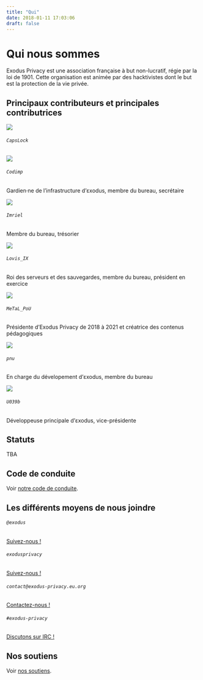 ```yaml
---
title: "Qui"
date: 2018-01-11 17:03:06
draft: false
---
```


# Qui nous sommes

Exodus Privacy est une association française à but non-lucratif, régie par la loi de 1901. Cette organisation est animée par des hacktivistes dont le but est la protection de la vie privée.

## Principaux contributeurs et principales contributrices

<div class="row justify-content-md-center">
    <div class="col-xl-3 col-lg-4 col-md-6 col-12 mt-3 text-center">
        <img class="w-25 rounded-circle" src="/media/avatar/capslock.jpg">
        <div class="card-body">
            <h6 class="card-title"><code>CapsLock</code></h6>
            <a rel="me" href="https://toot.aquilenet.fr/@CapsLock"><i class="fab fa-2x fa-mastodon"></i></a>
            <a href="https://twitter.com/TheRealCapsLock"><i class="fab fa-2x fa-twitter"></i></a>
            <a href="https://github.com/TheCapsLock"><i class="fab fa-github fa-2x"></i></a>
        </div>
    </div>
    <div class="col-xl-3 col-lg-4 col-md-6 col-12 mt-3 text-center">
        <img class="w-25 rounded-circle" src="/media/avatar/codimp.jpg">
        <div class="card-body">
            <h6 class="card-title"><code>Codimp</code></h6>
            <a rel="me" href="https://social.lithio.fr/codimp"><i class="fab fa-2x fa-mastodon"></i></a>
            <a href="https://lithio.fr"><i class="fas fa-2x fa-globe"></i></a>
            <a href="https://github.com/codeurimpulsif"><i class="fab fa-github fa-2x"></i></a>
            <p class="small">Gardien·ne de l’infrastructure d’εxodus, membre du bureau, secrétaire</p>
        </div>
    </div>
    <div class="col-xl-3 col-lg-4 col-md-6 col-12 mt-3 text-center">
        <img class="w-25 rounded-circle" src="/media/avatar/imriel.png">
        <div class="card-body">
            <h6 class="card-title"><code>Imriel</code></h6>
            <a rel="me" href="https://tech.lgbt/@imriel"><i class="fab fa-2x fa-mastodon"></i></a>
            <a href="https://github.com/imrhiel"><i class="fab fa-github fa-2x"></i></a>
            <p class="small">Membre du bureau, trésorier</p>
        </div>
    </div>
    <div class="col-xl-3 col-lg-4 col-md-6 col-12 mt-3 text-center">
        <img class="w-25 rounded-circle" src="/media/avatar/lovis_ix.png">
        <div class="card-body">
            <h6 class="card-title"><code>Lovis_IX</code></h6>
            <a rel="me" href="https://social.zdx.fr/@lovisix"><i class="fab fa-2x fa-mastodon"></i></a>
            <a href="https://github.com/jfoucry"><i class="fab fa-github fa-2x"></i></a>
            <p class="small">Roi des serveurs et des sauvegardes, membre du bureau, président en exercice</p>
        </div>
    </div>
    <div class="col-xl-3 col-lg-4 col-md-6 col-12 mt-3 text-center">
        <img class="w-25 rounded-circle" src="/media/avatar/metal_pou.jpg">
        <div class="card-body">
            <h6 class="card-title"><code>MeTaL_PoU</code></h6>
            <a rel="me" href="https://pouet.chapril.org/@JulieBrillet"><i class="fab fa-2x fa-mastodon"></i></a>
            <a href="https://twitter.com/metal_pou"><i class="fab fa-2x fa-twitter"></i></a>
            <p class="small">Présidente d’Exodus Privacy de 2018 à 2021 et créatrice des contenus pédagogiques</p>
        </div>
    </div>
    <div class="col-xl-3 col-lg-4 col-md-6 col-12 mt-3 text-center">
        <img class="w-25 rounded-circle" src="/media/avatar/pnu.jpg">
        <div class="card-body">
            <h6 class="card-title"><code>pnu</code></h6>
            <a rel="me" href="https://pouet.chapril.org/@pnu"><i class="fab fa-2x fa-mastodon"></i></a>
            <a href="https://twitter.com/simon_pnu"><i class="fab fa-2x fa-twitter"></i></a>
            <a href="https://github.com/pnu-s"><i class="fab fa-github fa-2x"></i></a>
            <p class="small">En charge du dévelopement d’εxodus, membre du bureau</p>
        </div>
    </div>
    <div class="col-xl-3 col-lg-4 col-md-6 col-12 mt-3 text-center">
        <img class="w-25 rounded-circle" src="/media/avatar/u039b.jpg">
        <div class="card-body">
            <h6 class="card-title"><code>U039b</code></h6>
            <a rel="me" href="https://mastodon.social/@U039b"><i class="fab fa-2x fa-mastodon"></i></a>
            <a href="https://twitter.com/U039b"><i class="fab fa-2x fa-twitter"></i></a>
            <a href="https://github.com/U039b"><i class="fab fa-github fa-2x"></i></a>
            <p class="small">Développeuse principale d’εxodus, vice-présidente</p>
        </div>
    </div>
</div>

## Statuts

TBA

## Code de conduite

Voir [notre code de conduite](/en/page/coc/).

## <a name="contact"></a>Les différents moyens de nous joindre

<div class="row justify-content-md-center">
    <div class="col-md-4 text-center">
        <i class="fab fa-3x fa-mastodon mt-2 ml-auto mr-auto text-primary"></i>
        <div class="card-body">
            <h6 class="card-title"><code>@exodus</code></h6>
            <a href="https://framapiaf.org/@exodus" class="btn btn-sm btn-primary">Suivez-nous !</a>
        </div>
    </div>
    <div class="col-md-4 text-center">
        <i class="fab fa-3x fa-facebook-square mt-2 ml-auto mr-auto text-primary"></i>
        <div class="card-body">
            <h6 class="card-title"><code>exodusprivacy</code></h6>
            <a href="https://facebook.com/exodusprivacy" class="btn btn-sm btn-primary">Suivez-nous !</a>
        </div>
    </div>
</div>

<div class="row justify-content-md-center">
    <div class="col-md-4 text-center">
        <i class="fa fa-3x fa-envelope mt-2 ml-auto mr-auto text-primary"></i>
        <div class="card-body">
            <h6 class="card-title"><code>contact@exodus-privacy.eu.org</code></h6>
            <a href="mailto:contact@exodus-privacy.eu.org" class="btn btn-sm btn-primary">Contactez-nous !</a>
        </div>
    </div>
    <div class="col-md-4 text-center">
        <i class="fa fa-3x fa-comments mt-2 ml-auto mr-auto text-primary"></i>
        <div class="card-body">
            <h6 class="card-title"><code>#exodus-privacy</code></h6>
            <a href="https://web.libera.chat/?nick=webguest?#exodus-privacy" class="btn btn-sm btn-primary">Discutons sur IRC !</a>
        </div>
    </div>
</div>

## Nos soutiens

Voir [nos soutiens](/fr/page/supporters/).
